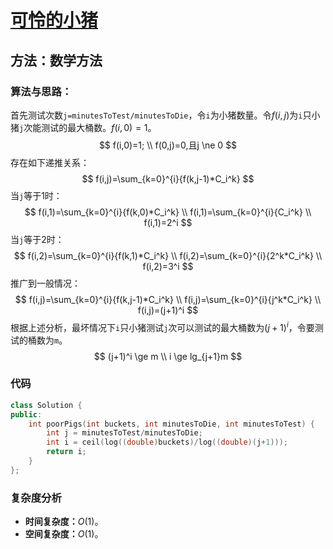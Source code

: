 # [可怜的小猪](https://leetcode-cn.com/problems/poor-pigs/)

## 方法：数学方法

### 算法与思路：

首先测试次数``j=minutesToTest/minutesToDie``，令``i``为小猪数量。令$f(i,j)$为``i``只小猪``j``次能测试的最大桶数。$f(i,0)=1$。
$$
f(i,0)=1; \\
f(0,j)=0,且j \ne 0
$$
存在如下递推关系：
$$
f(i,j)=\sum_{k=0}^{i}{f(k,j-1)*C_i^k}
$$
当``j``等于1时：
$$
f(i,1)=\sum_{k=0}^{i}{f(k,0)*C_i^k} \\
f(i,1)=\sum_{k=0}^{i}{C_i^k} \\
f(i,1)=2^i
$$
当``j``等于2时：
$$
f(i,2)=\sum_{k=0}^{i}{f(k,1)*C_i^k} \\
f(i,2)=\sum_{k=0}^{i}{2^k*C_i^k} \\
f(i,2)=3^i
$$
推广到一般情况：
$$
f(i,j)=\sum_{k=0}^{i}{f(k,j-1)*C_i^k} \\
f(i,j)=\sum_{k=0}^{i}{j^k*C_i^k} \\
f(i,j)=(j+1)^i
$$
根据上述分析，最坏情况下``i``只小猪测试``j``次可以测试的最大桶数为$(j+1)^i$，令要测试的桶数为``m``。
$$
(j+1)^i \ge m \\
i \ge lg_{j+1}m
$$

### 代码

```c++
class Solution {
public:
    int poorPigs(int buckets, int minutesToDie, int minutesToTest) {
        int j = minutesToTest/minutesToDie;
        int i = ceil(log((double)buckets)/log((double)(j+1)));
        return i;
    }
};
```

### 复杂度分析

- **时间复杂度：**$O(1)$。
- **空间复杂度：**$O(1)$。